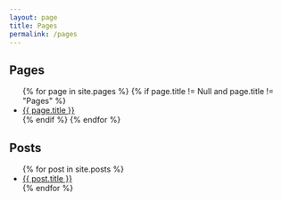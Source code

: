 ```yaml
---
layout: page
title: Pages
permalink: /pages
---
```


<h2>Pages</h2>
<ul>
  {% for page in site.pages %}
    {% if page.title != Null and page.title != "Pages" %}
    <li>
      <a href="{{ page.url }}">{{ page.title }}</a>
    </li>
    {% endif %}
  {% endfor %}
</ul>

<h2>Posts</h2>
<ul>
  {% for post in site.posts %}
    <li>
      <a href="{{ post.url }}">{{ post.title }}</a>
    </li>
  {% endfor %}
</ul>
